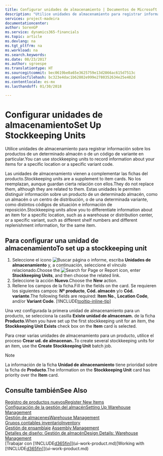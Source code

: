 ```yaml
---
title: Configurar unidades de almacenamiento | Documentos de Microsoft
description: "Utilice unidades de almacenamiento para registrar información sobre los productos de un determinado almacén o de un código de variante en particular."
services: project-madeira
documentationcenter: 
author: SorenGP
ms.service: dynamics365-financials
ms.topic: article
ms.devlang: na
ms.tgt_pltfrm: na
ms.workload: na
ms.search.keywords: 
ms.date: 08/23/2017
ms.author: sgroespe
ms.translationtype: HT
ms.sourcegitcommit: bec0619be0a65e3625759e13d2866ac615d7513c
ms.openlocfilehash: bc323e4dac1b62802e999e2780352634e25e482d
ms.contentlocale: es-mx
ms.lasthandoff: 01/30/2018

---
```

# <a name="set-up-stockkeeping-units"></a><span data-ttu-id="520e8-103">Configurar unidades de almacenamiento</span><span class="sxs-lookup"><span data-stu-id="520e8-103">Set Up Stockkeeping Units</span></span>
<span data-ttu-id="520e8-104">Utilice unidades de almacenamiento para registrar información sobre los productos de un determinado almacén o de un código de variante en particular.</span><span class="sxs-lookup"><span data-stu-id="520e8-104">You can use stockkeeping units to record information about your items for a specific location or a specific variant code.</span></span>  

 <span data-ttu-id="520e8-105">Las unidades de almacenamiento vienen a complementar las fichas del producto.</span><span class="sxs-lookup"><span data-stu-id="520e8-105">Stockkeeping units are a supplement to item cards.</span></span> <span data-ttu-id="520e8-106">No los reemplazan, aunque guardan cierta relación con ellos.</span><span class="sxs-lookup"><span data-stu-id="520e8-106">They do not replace them, although they are related to them.</span></span> <span data-ttu-id="520e8-107">Estas unidades le permiten distinguir información sobre un producto de un determinado almacén, como un almacén o un centro de distribución, o de una determinada variante, como distintos códigos de situación e información de reposición.</span><span class="sxs-lookup"><span data-stu-id="520e8-107">Stockkeeping units allow you to differentiate information about an item for a specific location, such as a warehouse or distribution center, or a specific variant, such as different shelf numbers and different replenishment information, for the same item.</span></span>  

## <a name="to-set-up-a-stockkeeping-unit"></a><span data-ttu-id="520e8-108">Para configurar una unidad de almacenamiento</span><span class="sxs-lookup"><span data-stu-id="520e8-108">To set up a stockkeeping unit</span></span>  

1.  <span data-ttu-id="520e8-109">Seleccione el icono ![Buscar página o informe](media/ui-search/search_small.png "icono Buscar página o informe"), escriba **Unidades de almacenamiento** y, a continuación, seleccione el vínculo relacionado.</span><span class="sxs-lookup"><span data-stu-id="520e8-109">Choose the ![Search for Page or Report](media/ui-search/search_small.png "Search for Page or Report icon") icon, enter **Stockkeeping Units**, and then choose the related link.</span></span>  
2.  <span data-ttu-id="520e8-110">Seleccione la acción **Nuevo**.</span><span class="sxs-lookup"><span data-stu-id="520e8-110">Choose the **New** action.</span></span>  
3.  <span data-ttu-id="520e8-111">Rellene los campos de la ficha.</span><span class="sxs-lookup"><span data-stu-id="520e8-111">Fill in the fields on the card.</span></span> <span data-ttu-id="520e8-112">Se requieren los siguientes campos: **Nº producto**, **Cód. almacén** y/o **Cód. variante**.</span><span class="sxs-lookup"><span data-stu-id="520e8-112">The following fields are required: **Item No.**, **Location Code**, and/or **Variant Code**.</span></span> [!INCLUDE[tooltip-inline-tip](includes/tooltip-inline-tip_md.md)]  

<span data-ttu-id="520e8-113">Una vez configurada la primera unidad de almacenamiento para un producto, se selecciona la casilla **Existe unidad de almacenam.** de la ficha **Producto**.</span><span class="sxs-lookup"><span data-stu-id="520e8-113">When you have set up the first stockkeeping unit for an item, the **Stockkeeping Unit Exists** check box on the **Item** card is selected.</span></span>  

<span data-ttu-id="520e8-114">Para crear varias unidades de almacenamiento para un producto, utilice el proceso **Crear ud. de almacenan.**.</span><span class="sxs-lookup"><span data-stu-id="520e8-114">To create several stockkeeping units for an item, use the **Create Stockkeeping Unit** batch job.</span></span>  

> [!NOTE]  
>  <span data-ttu-id="520e8-115">La información de la ficha **Unidad de almacenamiento** tiene prioridad sobre la ficha de **Producto**.</span><span class="sxs-lookup"><span data-stu-id="520e8-115">The information on the **Stockkeeping Unit** card has priority over the **Item** card.</span></span>  

## <a name="see-also"></a><span data-ttu-id="520e8-116">Consulte también</span><span class="sxs-lookup"><span data-stu-id="520e8-116">See Also</span></span>  
[<span data-ttu-id="520e8-117">Registro de productos nuevos</span><span class="sxs-lookup"><span data-stu-id="520e8-117">Register New Items</span></span>](inventory-how-register-new-items.md)  
[<span data-ttu-id="520e8-118">Configuración de la gestión del almacén</span><span class="sxs-lookup"><span data-stu-id="520e8-118">Setting Up Warehouse Management</span></span>](warehouse-setup-warehouse.md)  
[<span data-ttu-id="520e8-119">Gestión de almacenes</span><span class="sxs-lookup"><span data-stu-id="520e8-119">Warehouse Management</span></span>](warehouse-manage-warehouse.md)  
[<span data-ttu-id="520e8-120">Grupos contables inventario</span><span class="sxs-lookup"><span data-stu-id="520e8-120">Inventory</span></span>](inventory-manage-inventory.md)  
<span data-ttu-id="520e8-121">[Gestión de ensamblaje](assembly-assemble-items.md)  </span><span class="sxs-lookup"><span data-stu-id="520e8-121">[Assembly Management](assembly-assemble-items.md)  </span></span>  
[<span data-ttu-id="520e8-122">Detalles de diseño: Gestión de almacén</span><span class="sxs-lookup"><span data-stu-id="520e8-122">Design Details: Warehouse Management</span></span>](design-details-warehouse-management.md)  
<span data-ttu-id="520e8-123">[Trabajar con [!INCLUDE[d365fin](includes/d365fin_md.md)]](ui-work-product.md)</span><span class="sxs-lookup"><span data-stu-id="520e8-123">[Working with [!INCLUDE[d365fin](includes/d365fin_md.md)]](ui-work-product.md)</span></span>  

